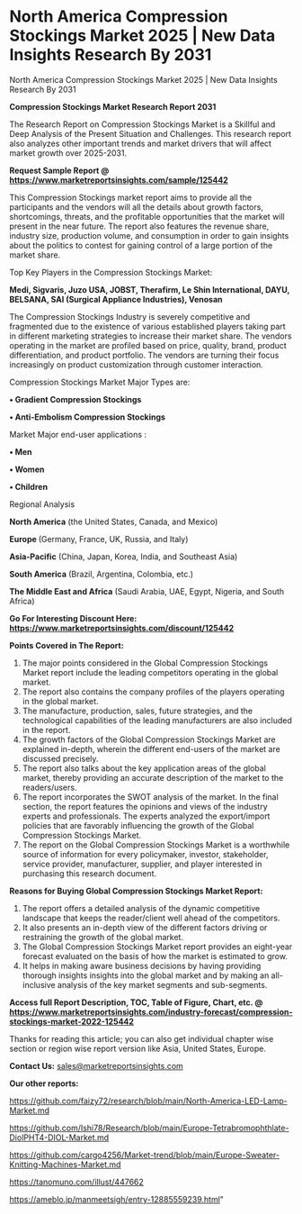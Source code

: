 # North America Compression Stockings Market 2025 | New Data Insights Research By 2031
North America Compression Stockings Market 2025 | New Data Insights Research By 2031

<strong>Compression Stockings Market Research Report 2031</strong>

The Research Report on Compression Stockings Market is a Skillful and Deep Analysis of the Present Situation and Challenges. This research report also analyzes other important trends and market drivers that will affect market growth over 2025-2031.

<strong>Request Sample Report @ <a href=https://www.marketreportsinsights.com/sample/125442>https://www.marketreportsinsights.com/sample/125442</a></strong>

This Compression Stockings market report aims to provide all the participants and the vendors will all the details about growth factors, shortcomings, threats, and the profitable opportunities that the market will present in the near future. The report also features the revenue share, industry size, production volume, and consumption in order to gain insights about the politics to contest for gaining control of a large portion of the market share.

Top Key Players in the Compression Stockings Market:

<strong>Medi, Sigvaris, Juzo USA, JOBST, Therafirm, Le Shin International, DAYU, BELSANA, SAI (Surgical Appliance Industries), Venosan</strong>

The Compression Stockings Industry is severely competitive and fragmented due to the existence of various established players taking part in different marketing strategies to increase their market share. The vendors operating in the market are profiled based on price, quality, brand, product differentiation, and product portfolio. The vendors are turning their focus increasingly on product customization through customer interaction.

Compression Stockings Market Major Types are:

<strong>• Gradient Compression Stockings

• Anti-Embolism Compression Stockings</strong>

Market Major end-user applications :

<strong>• Men

• Women

• Children</strong>

Regional Analysis

</u><strong><b>North America</b></strong> (the United States, Canada, and Mexico)

<strong><b>Europe </b></strong>(Germany, France, UK, Russia, and Italy)

<strong><b>Asia-Pacific</b></strong> (China, Japan, Korea, India, and Southeast Asia)

<strong><b>South America</b></strong> (Brazil, Argentina, Colombia, etc.)

<strong><b>The Middle East and Africa</b></strong> (Saudi Arabia, UAE, Egypt, Nigeria, and South Africa)

<strong>Go For Interesting Discount Here: <a href=https://www.marketreportsinsights.com/discount/125442>https://www.marketreportsinsights.com/discount/125442</a></strong>

<strong>Points Covered in The Report:</strong>
<ol>
  <li>The major points considered in the Global Compression Stockings Market report include the leading competitors operating in the global market.</li>
  <li>The report also contains the company profiles of the players operating in the global market.</li>
  <li>The manufacture, production, sales, future strategies, and the technological capabilities of the leading manufacturers are also included in the report.</li>
  <li>The growth factors of the Global Compression Stockings Market are explained in-depth, wherein the different end-users of the market are discussed precisely.</li>
  <li>The report also talks about the key application areas of the global market, thereby providing an accurate description of the market to the readers/users.</li>
  <li>The report incorporates the SWOT analysis of the market. In the final section, the report features the opinions and views of the industry experts and professionals. The experts analyzed the export/import policies that are favorably influencing the growth of the Global Compression Stockings Market.</li>
  <li>The report on the Global Compression Stockings Market is a worthwhile source of information for every policymaker, investor, stakeholder, service provider, manufacturer, supplier, and player interested in purchasing this research document.</li>
</ol>
<strong>Reasons for Buying Global Compression Stockings Market Report:</strong>

<ol>
  <li>The report offers a detailed analysis of the dynamic competitive landscape that keeps the reader/client well ahead of the competitors.</li>
  <li>It also presents an in-depth view of the different factors driving or restraining the growth of the global market.</li>
  <li>The Global Compression Stockings Market report provides an eight-year forecast evaluated on the basis of how the market is estimated to grow.</li>
  <li>It helps in making aware business decisions by having providing thorough insights insights into the global market and by making an all-inclusive analysis of the key market segments and sub-segments.</li>
</ol>
<strong>Access full Report Description, TOC, Table of Figure, Chart, etc. @ <a href=https://www.marketreportsinsights.com/industry-forecast/compression-stockings-market-2022-125442>https://www.marketreportsinsights.com/industry-forecast/compression-stockings-market-2022-125442</a></strong>


Thanks for reading this article; you can also get individual chapter wise section or region wise report version like Asia, United States, Europe.

<strong>Contact Us:</strong>
sales@marketreportsinsights.com

<strong>Our other reports:</strong>

<a href=https://github.com/faizy72/research/blob/main/North-America-LED-Lamp-Market.md>https://github.com/faizy72/research/blob/main/North-America-LED-Lamp-Market.md</a>

<a href=https://github.com/Ishi78/Research/blob/main/Europe-Tetrabromophthlate-DiolPHT4-DIOL-Market.md>https://github.com/Ishi78/Research/blob/main/Europe-Tetrabromophthlate-DiolPHT4-DIOL-Market.md</a>

<a href=https://github.com/cargo4256/Market-trend/blob/main/Europe-Sweater-Knitting-Machines-Market.md>https://github.com/cargo4256/Market-trend/blob/main/Europe-Sweater-Knitting-Machines-Market.md</a>

<a href=https://tanomuno.com/illust/447662>https://tanomuno.com/illust/447662</a>

<a href=https://ameblo.jp/manmeetsigh/entry-12885559239.html>https://ameblo.jp/manmeetsigh/entry-12885559239.html</a>"
